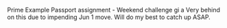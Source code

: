 Prime Example Passport assignment - Weekend challenge 
gi a
Very behind on this due to impending Jun 1 move. Will do my best to catch up ASAP. 